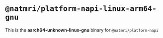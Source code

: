 # `@natmri/platform-napi-linux-arm64-gnu`

This is the **aarch64-unknown-linux-gnu** binary for `@natmri/platform-napi`
